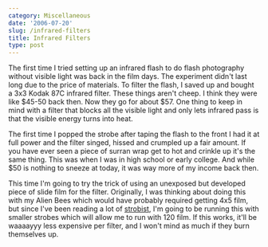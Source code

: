 ```yaml
---
category: Miscellaneous
date: '2006-07-20'
slug: /infrared-filters
title: Infrared Filters
type: post
---
```



The first time I tried setting up an infrared flash to do flash
photography without visible light was back in the film days. The
experiment didn't last long due to the price of materials. To
filter the flash, I saved up and bought a 3x3 Kodak 87C infrared
filter. These things aren't cheep. I think they were like $45-50
back then. Now they go for about $57. One thing to keep in mind
with a filter that blocks all the visible light and only lets
infrared pass is that the visible energy turns into heat.

The first time I popped the strobe after taping the flash to the
front I had it at full power and the filter singed, hissed and
crumpled up a fair amount. If you have ever seen a piece of surran
wrap get to hot and crinkle up it's the same thing. This was when I
was in high school or early college. And while $50 is nothing to
sneeze at today, it was way more of my income back then.

This time I'm going to try the trick of using an unexposed but
developed piece of slide film for the filter. Originally, I was
thinking about doing this with my Alien Bees which would have
probably required getting 4x5 film, but since I've been reading a
lot of [strobist](http://strobist.blogspot.com/), I'm going to be
running this with smaller strobes which will allow me to run with
120 film. If this works, it'll be waaaayyy less expensive per
filter, and I won't mind as much if they burn themselves up.